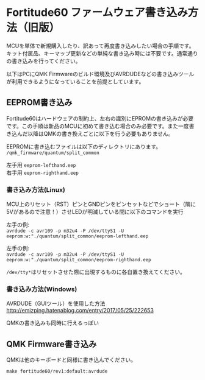 # Fortitude60 ファームウェア書き込み方法（旧版）
MCUを単体で新規購入したり、訳あって再度書き込みしたい場合の手順です。
キット付属品、キーマップ更新などの単純な書き込み時には不要です。通常通りの書き込みを行ってください。

以下はPCにQMK Firmwareのビルド環境及びAVRDUDEなどの書き込みツールが利用できるようになっていることを前提としています。

## EEPROM書き込み
Fortitude60はハードウェアの制約上、左右の識別にEPROMの書き込みが必要です。この手順は新品のMCUに初めて書き込む場合のみ必要です。また一度書き込んだ以降はQMKの書き換えごとに以下を行う必要もありません。

EEPROMに書き込むファイルは以下のディレクトリにあります。  
``/qmk_firmware/quantum/split_common``  

左手用 ``eeprom-lefthand.eep``  
右手用 ``eeprom-righthand.eep``

### 書き込み方法(Linux)
MCU上のリセット（RST）ピンとGNDピンをピンセットなどでショート（隣に5Vがあるので注意！）させLEDが明滅している間に以下のコマンドを実行  

左手の例:   
``avrdude -c avr109 -p m32u4 -P /dev/ttyS1 -U  eeprom:w:"./quantum/split_common/eeprom-lefthand.eep``

左手の例:   
``avrdude -c avr109 -p m32u4 -P /dev/ttyS1 -U  eeprom:w:"./quantum/split_common/eeprom-righthand.eep``

``/dev/tty*``はリセットさせた際に出現するものに各自置き換えてください。

### 書き込み方法(Windows)
AVRDUDE（GUIツール）を使用した方法  
http://emizping.hatenablog.com/entry/2017/05/25/222653

QMKの書き込みも同時に行えるっぽい


## QMK Firmware書き込み
QMKは他のキーボードと同様に書き込んでください。

``make fortitude60/rev1:default:avrdude``

